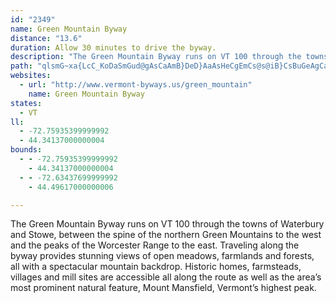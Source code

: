 ```yaml
---
id: "2349"
name: Green Mountain Byway
distance: "13.6"
duration: Allow 30 minutes to drive the byway.
description: "The Green Mountain Byway runs on VT 100 through the towns of Waterbury and Stowe, between the spine of the northern Green Mountains to the west and the peaks of the Worcester Range to the east."
path: "qlsmG~xa{LcC_KoDaSmGud@gAsCaAmB}DeD}AaAsHeCgEmCs@s@iB}CsBuGeAgCaFsIe@mAmC{E_AqAgAgAyEeD{KaFoB_BwCyCqCiByE_BmCo@y@AeE^gAG_AYwAy@yFiEuOoHsF{CqImFaEyB}IkDcAYiBMwGPcAQu@YaFgDwFsB}AyAaAeBmA{Eo@kB}B{CeAkAiA{@sBWkIJ{ITuAImCk@sSmHgC_@uFa@kEH_Er@eEh@{VFaHMg[eBwC^cCx@_B~@aItFeKdFcBl@yER}CGeLgCiBKyB^aDnAoDhB_B`@iALkDHcHCkEi@ePkDeAg@cAw@eO{NoByB}E{GwAmAiFgDwFcDqLwFiM_HuSuLgCmBy@aAcEeGiB{CcCyF}BgJs@mAcBkBaB_@mEYiAWmAu@o@s@uK_JgJoEsA}@iDaD}AeAmAi@qIwByAm@kC_CwBaCuBsAqAc@yHyAyHyDoBm@mDk@q@Ui@y@w@eB_CsBiB_Di@k@m@YuDm@mBg@oAw@Yo@_@yBi@eFXwQYsAePo\\sRad@yByDgDyDaMgMoN_PaFsE_B_AeAYyJkA_B]s@i@u@_A]w@_@mBo@mI_@{B_@qAs@uA}HuMcDaGcAqCeCsLs@{B_AqBqF}Hm@qA_@yAYoCk@_PwBm^KeA_AaDgDuHmBwC{AiAqIeFwB{AaIcH"
websites:
  - url: "http://www.vermont-byways.us/green_mountain"
    name: Green Mountain Byway
states:
  - VT
ll:
  - -72.75935399999992
  - 44.34137000000004
bounds:
  - - -72.75935399999992
    - 44.34137000000004
  - - -72.63437699999992
    - 44.49617000000006

---
```


The Green Mountain Byway runs on VT 100 through the towns of Waterbury and Stowe, between the spine of the northern Green Mountains to the west and the peaks of the Worcester Range to the east. Traveling along the byway provides stunning views of open meadows, farmlands and forests, all with a spectacular mountain backdrop. Historic homes, farmsteads, villages and mill sites are accessible all along the route as well as the area’s most prominent natural feature, Mount Mansfield, Vermont’s highest peak.
